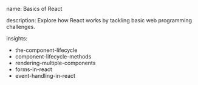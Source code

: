 name: Basics of React

description: Explore how React works by tackling basic web programming challenges.

insights:

- the-component-lifecycle
- component-lifecycle-methods
- rendering-multiple-components
- forms-in-react
- event-handling-in-react
